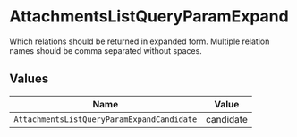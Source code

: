 # AttachmentsListQueryParamExpand

Which relations should be returned in expanded form. Multiple relation names should be comma separated without spaces.


## Values

| Name                                       | Value                                      |
| ------------------------------------------ | ------------------------------------------ |
| `AttachmentsListQueryParamExpandCandidate` | candidate                                  |